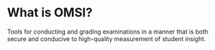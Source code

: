 
<h1>What is OMSI?</h1>

Tools for conducting and grading examinations in a manner that is both
secure and conducive to high-quality measurement of student insight.


